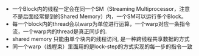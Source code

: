 - 一个Block内的线程一定会在同一个SM（Streaming Multiprocessor，注意不是后面经常提到的Shared Memory）内，一个SM可以运行多个Block。
- 每一个block内的thread会以warp为单位进行运算，一个warp对应一条指令流，一个warp内的thread是真正同步的.
- shared memory 只能由单个块内的线程访问, 是一种跨线程共享数据的方式
- 同一个warp（线程束）里面用的是lock-step的方式实现的每一步的指令一致
